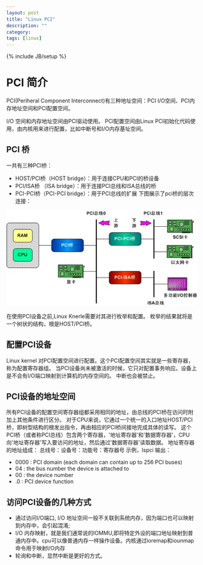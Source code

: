 ```yaml
---
layout: post
title: "Linux PCI"
description: ""
category: 
tags: [linux]
---
```

{% include JB/setup %}

# PCI 简介
PCI(Periheral Component Interconnect)有三种地址空间：PCI I/O空间、PCI内存地址空间和PCI配置空间。

I/O 空间和内存地址空间由PCI驱动使用。
PCI配置空间由Linux PCI初始化代码使用，由内核用来进行配置，比如中断号和I/O内存基址空间。

## PCI 桥
一共有三种PCI桥：
* HOST/PCI桥（HOST bridge）：用于连接CPU和PCI的桥设备
* PCI/ISA桥 （ISA bridge）：用于连接PCI总线和ISA总线的桥
* PCI-PCI桥（PCI-PCI bridge）：用于PCI总线的扩展
下图展示了pci桥的层次连接：

![pci bridge connection](/assets/images/pci-connection.jpg)

在使用PCI设备之前,Linux Knerle需要对其进行枚举和配置。
枚举的结果就将是一个树状的结构，根是HOST/PCI桥。

## 配置PCI设备
Linux kernel 对PCI配置空间进行配置。这个PCI配置空间其实就是一些寄存器，称为配置寄存器组。
当PCI设备尚未被激活的时候，它只对配置事务响应。设备上是不会有I/O端口映射到计算机的内存空间的。
中断也会被禁止。

## PCI设备的地址空间
所有PCI设备的配置空间寄存器组都采用相同的地址，由总线的PCI桥在访问时附加上其他条件进行区分。
对于CPU来说，它通过一个统一的入口地址HOST/PCI桥，即树型结构的根发出指令，再由相应的PCI桥间接地完成具体的读写。
这个PCI桥（或者称PCI总线）包含两个寄存器，'地址寄存器'和'数据寄存器'，CPU向'地址寄存器'写入要访问的地址，然后通过'数据寄存器'读取数据。
地址寄存器的地址组成：
总线号：设备号：功能号：寄存器号
示例，lspci 输出：

* 0000 : PCI domain (each domain can contain up to 256 PCI buses)
* 04   : the bus number the device is attached to
* 00   : the device number
* .0   : PCI device function

## 访问PCI设备的几种方式
* 通过访问I/O端口, I/O 地址空间一般不关联到系统内存，因为端口也可以映射到内存中，会引起混淆;
* I/O 内存映射，就是我们通常说的IOMMU,即将特定外设的端口地址映射到普通内存中。cpu可以像普通内存一样操作设备。内核通过ioremap和iounmap命令用于映射I/O内存
* 轮询和中断，显然中断是更好的方式。
